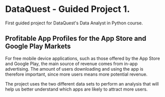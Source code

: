 # DataQuest - Guided Project 1.
First guided project for DataQuest's Data Analyst in Python course. 

## Profitable App Profiles for the App Store and Google Play Markets

For free mobile device applications, such as those offered by the App Store and Google Play, the main source of revenue comes from in-app advertising. The amount of users downloading and using the app is therefore important, since more users means more potential revenue.

The project uses the two different data sets to perform an analysis that will help us better understand which apps are likely to attract more users.
